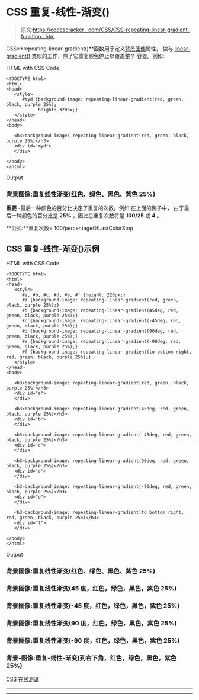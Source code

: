 # CSS 重复-线性-渐变()

> 原文:[https://codescracker . com/CSS/CSS-repeating-linear-gradient-function . htm](https://codescracker.com/css/css-repeating-linear-gradient-function.htm)

CSS**repeating-linear-gradient()**函数用于定义[背景图像](/css/css-background-image.htm)属性， 做与 [linear-gradient()](/css/css-linear-gradient-function.htm) 类似的工作，除了它重复颜色停止以覆盖整个 容器。例如:

HTML with CSS Code

```
<!DOCTYPE html>
<html>
<head>
   <style>
      #myd {background-image: repeating-linear-gradient(red, green, black, purple 25%);
            height: 320px;}
   </style>
</head>
<body>

   <h3>background-image: repeating-linear-gradient(red, green, black, purple 25%)</h3>
   <div id="myd">
   </div>

</body>
</html>
```

Output

### 背景图像:重复线性渐变(红色、绿色、黑色、紫色 25%)

**重要** -最后一种颜色的百分比决定了重复的次数。例如:在上面的例子中， 由于最后一种颜色的百分比是 **25%** ，因此总重复次数将是 **100/25** 或 **4** 。

**公式:**重复次数= 100/percentageOfLastColorStop

## CSS 重复-线性-渐变()示例

HTML with CSS Code

```
<!DOCTYPE html>
<html>
<head>
   <style>
      #a, #b, #c, #d, #e, #f {height: 220px;}
      #a {background-image: repeating-linear-gradient(red, green, black, purple 25%);}
      #b {background-image: repeating-linear-gradient(45deg, red, green, black, purple 25%);}
      #c {background-image: repeating-linear-gradient(-45deg, red, green, black, purple 25%);}
      #d {background-image: repeating-linear-gradient(90deg, red, green, black, purple 25%);}
      #e {background-image: repeating-linear-gradient(-90deg, red, green, black, purple 25%);}
      #f {background-image: repeating-linear-gradient(to bottom right, red, green, black, purple 25%);}
   </style>
</head>
<body>

   <h3>background-image: repeating-linear-gradient(red, green, black, purple 25%)</h3>
   <div id="a">
   </div>

   <h3>background-image: repeating-linear-gradient(45deg, red, green, black, purple 25%)</h3>
   <div id="b">
   </div>

   <h3>background-image: repeating-linear-gradient(-45deg, red, green, black, purple 25%)</h3>
   <div id="c">
   </div>

   <h3>background-image: repeating-linear-gradient(90deg, red, green, black, purple 25%)</h3>
   <div id="d">
   </div>

   <h3>background-image: repeating-linear-gradient(-90deg, red, green, black, purple 25%)</h3>
   <div id="e">
   </div>

   <h3>background-image: repeating-linear-gradient(to bottom right, red, green, black, purple 25%)</h3>
   <div id="f">
   </div>

</body>
</html>
```

Output

### 背景图像:重复线性渐变(红色、绿色、黑色、紫色 25%)

### 背景图像:重复线性渐变(45 度，红色，绿色，黑色，紫色 25%)

### 背景图像:重复线性渐变(-45 度，红色，绿色，黑色，紫色 25%)

### 背景图像:重复线性渐变(90 度，红色，绿色，黑色，紫色 25%)

### 背景图像:重复线性渐变(-90 度，红色，绿色，黑色，紫色 25%)

### 背景-图像:重复-线性-渐变(到右下角，红色，绿色，黑色，紫色 25%)

[CSS 在线测试](/exam/showtest.php?subid=5)

* * *

* * *